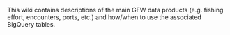 This wiki contains descriptions of the main GFW data products (e.g. fishing effort, encounters, ports, etc.) and how/when to use the associated BigQuery tables.